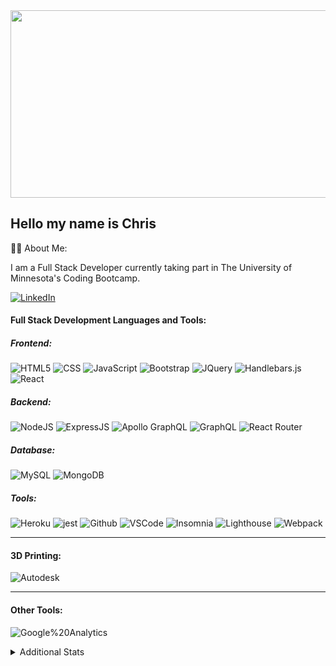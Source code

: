 <div align="center">
  <img src="https://media.giphy.com/media/dWesBcTLavkZuG35MI/giphy.gif" width="600" height="300"/>
</div>

## Hello my name is Chris

:technologist:  About Me:

I am a Full Stack Developer currently taking part in The University of Minnesota's Coding Bootcamp. 

[![LinkedIn](https://img.shields.io/badge/LinkedIn-0077B5?style=plastic&logo=linkedin&logoColor=white)](https://www.linkedin.com/in/christopher-burton-aba9651b9)


#### Full Stack Development Languages and Tools:
##### Frontend:
![HTML5](https://img.shields.io/badge/HTML5-E34F26?style=plastic&logo=html5&logoColor=white)
![CSS](https://img.shields.io/badge/CSS3-1572B6?style=plastic&logo=css3&logoColor=white)
![JavaScript](https://img.shields.io/badge/-JavaScript-F7DF1E?style=plastic&logo=Javascript&logoColor=white)
![Bootstrap](https://img.shields.io/badge/Bootstrap-563D7C?plastic&logo=bootstrap&logoColor=white)
![JQuery](https://img.shields.io/badge/jQuery-0769AD?plastic&logo=jquery&logoColor=white)
![Handlebars.js](https://img.shields.io/badge/Handlebars.js-000000?plastic&logo=handlebars.js&logoColor=white)
![React](https://img.shields.io/badge/React-20232A?style=plastic&logo=react&logoColor=61DAFB)

##### Backend:
![NodeJS](https://img.shields.io/badge/Node.js-43853D?style=plastic&logo=node.js&logoColor=white)
![ExpressJS](https://img.shields.io/badge/Express.js-404D59?style=plastic&logo=express&logoColor=white)
![Apollo GraphQL](https://img.shields.io/badge/Apollo_Graph_QL-311C87?style=plastic&logo=apollographql&logoColor=white)
![GraphQL](https://img.shields.io/badge/Graph_QL-E10098?style=plastic&logo=graphql&logoColor=white)
![React Router](https://img.shields.io/badge/React_Router-CA4245?style=plastic&logo=reactrouter&logoColor=61DAFB)


##### Database:
![MySQL](https://img.shields.io/badge/MySQL-005C84?style=plastic&logo=mysql&logoColor=white)
![MongoDB](https://img.shields.io/badge/MongoDB-4EA94B?style=plastic&logo=mongodb&logoColor=white)

##### Tools:
![Heroku](https://img.shields.io/badge/Heroku-430098?style=plastic&logo=heroku&logoColor=white)
![jest](https://img.shields.io/badge/Jest-323330?style=plastic&logo=Jest&logoColor=white)
![Github](https://img.shields.io/badge/GitHub-100000?plastic&logo=github&logoColor=white)
![VSCode](https://img.shields.io/badge/VSCode-007ACC?plastic&logo=visualstudiocode&logoColor=white)
![Insomnia](https://img.shields.io/badge/Insomnia-4000BF?style=plastic&logo=insomnia&logoColor=white)
![Lighthouse](https://img.shields.io/badge/Lighthouse-F44B21?style=plastic&logo=lighthouse&logoColor=white)
![Webpack](https://img.shields.io/badge/Webpack-8DD6F9?style=plastic&logo=Webpack&logoColor=white)
***
#### 3D Printing:

![Autodesk](https://img.shields.io/badge/-Fusion%20360-0696D7?style=plastic&logo=autodesk&logoColor=white)


***
#### Other Tools:
![Google%20Analytics](https://img.shields.io/badge/Google%20Analytics-E37400?plastic&logo=googleanalytics&logoColor=white)

<details>
<summary>
Additional Stats
</summary>

![Your Repository's Stats](https://github-readme-stats.vercel.app/api?username=Wizzle13&theme=blue-green&show_icons=true)

[![Top Langs](https://github-readme-stats.vercel.app/api/top-langs/?username=wizzle13&theme=blue-green&langs_count=8)](https://github.com/anuraghazra/github-readme-stats)

![Profile View Counter](https://komarev.com/ghpvc/?username=Wizzle13)

![Profile Trophys](https://github-profile-trophy.vercel.app/?username=wizzle13)


</details>

